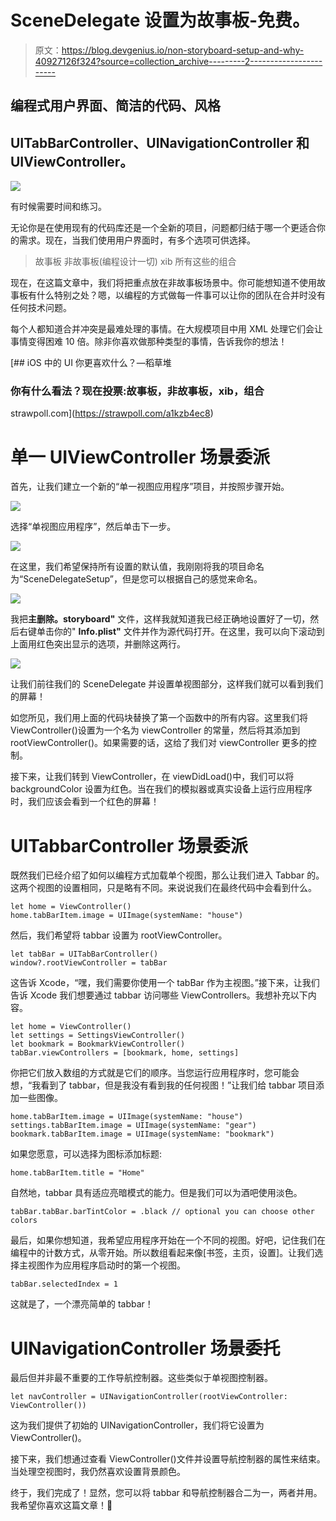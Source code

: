 # SceneDelegate 设置为故事板-免费。

> 原文：<https://blog.devgenius.io/non-storyboard-setup-and-why-40927126f324?source=collection_archive---------2----------------------->

## 编程式用户界面、简洁的代码、风格

## UITabBarController、UINavigationController 和 UIViewController。

![](img/5986a8f5924515bd6cd33880b55cdf5d.png)

有时候需要时间和练习。

无论你是在使用现有的代码库还是一个全新的项目，问题都归结于哪一个更适合你的需求。现在，当我们使用用户界面时，有多个选项可供选择。

> 故事板
> 非故事板(编程设计一切)
> xib
> 所有这些的组合

现在，在这篇文章中，我们将把重点放在非故事板场景中。你可能想知道不使用故事板有什么特别之处？嗯，以编程的方式做每一件事可以让你的团队在合并时没有任何技术问题。

每个人都知道合并冲突是最难处理的事情。在大规模项目中用 XML 处理它们会让事情变得困难 10 倍。除非你喜欢做那种类型的事情，告诉我你的想法！

[](https://strawpoll.com/a1kzb4ec8) [## iOS 中的 UI 你更喜欢什么？—稻草堆

### 你有什么看法？现在投票:故事板，非故事板，xib，组合

strawpoll.com](https://strawpoll.com/a1kzb4ec8) 

# 单一 UIViewController 场景委派

首先，让我们建立一个新的“单一视图应用程序”项目，并按照步骤开始。

![](img/5a6b2dfa3b6d69ca51cf32421c1cedd8.png)

选择“单视图应用程序”，然后单击下一步。

![](img/cf123b088c91b85477b71b0b344e8d5b.png)

在这里，我们希望保持所有设置的默认值，我刚刚将我的项目命名为“SceneDelegateSetup”，但是您可以根据自己的感觉来命名。

![](img/d32550d433a3771c968d7fbae7b2d386.png)

我把**主删除。storyboard"** 文件，这样我就知道我已经正确地设置好了一切，然后右键单击你的" **Info.plist"** 文件并作为源代码打开。在这里，我可以向下滚动到上面用红色突出显示的选项，并删除这两行。

![](img/8e4d54d6b8fa3502a07c466adc53bb54.png)

让我们前往我们的 SceneDelegate 并设置单视图部分，这样我们就可以看到我们的屏幕！

如您所见，我们用上面的代码块替换了第一个函数中的所有内容。这里我们将 ViewController()设置为一个名为 viewController 的常量，然后将其添加到 rootViewController()。如果需要的话，这给了我们对 viewController 更多的控制。

接下来，让我们转到 ViewController，在 viewDidLoad()中，我们可以将 backgroundColor 设置为红色。当在我们的模拟器或真实设备上运行应用程序时，我们应该会看到一个红色的屏幕！

# UITabbarController 场景委派

既然我们已经介绍了如何以编程方式加载单个视图，那么让我们进入 Tabbar 的。这两个视图的设置相同，只是略有不同。来说说我们在最终代码中会看到什么。

```
let home = ViewController()
home.tabBarItem.image = UIImage(systemName: "house")
```

然后，我们希望将 tabbar 设置为 rootViewController。

```
let tabBar = UITabBarController()
window?.rootViewController = tabBar
```

这告诉 Xcode，“嘿，我们需要你使用一个 tabBar 作为主视图。”接下来，让我们告诉 Xcode 我们想要通过 tabbar 访问哪些 ViewControllers。我想补充以下内容。

```
let home = ViewController()
let settings = SettingsViewController()
let bookmark = BookmarkViewController()
tabBar.viewControllers = [bookmark, home, settings]
```

你把它们放入数组的方式就是它们的顺序。当您运行应用程序时，您可能会想，“我看到了 tabbar，但是我没有看到我的任何视图！”让我们给 tabbar 项目添加一些图像。

```
home.tabBarItem.image = UIImage(systemName: "house")
settings.tabBarItem.image = UIImage(systemName: "gear")
bookmark.tabBarItem.image = UIImage(systemName: "bookmark")
```

如果您愿意，可以选择为图标添加标题:

```
home.tabBarItem.title = "Home"
```

自然地，tabbar 具有适应亮暗模式的能力。但是我们可以为酒吧使用淡色。

```
tabBar.tabBar.barTintColor = .black // optional you can choose other colors
```

最后，如果你想知道，我希望应用程序开始在一个不同的视图。好吧，记住我们在编程中的计数方式，从零开始。所以数组看起来像[书签，主页，设置]。让我们选择主视图作为应用程序启动时的第一个视图。

```
tabBar.selectedIndex = 1
```

这就是了，一个漂亮简单的 tabbar！

# UINavigationController 场景委托

最后但并非最不重要的工作导航控制器。这些类似于单视图控制器。

```
let navController = UINavigationController(rootViewController: ViewController())
```

这为我们提供了初始的 UINavigationController，我们将它设置为 ViewController()。

接下来，我们想通过查看 ViewController()文件并设置导航控制器的属性来结束。当处理空视图时，我仍然喜欢设置背景颜色。

终于，我们完成了！显然，您可以将 tabbar 和导航控制器合二为一，两者并用。我希望你喜欢这篇文章！🚀
